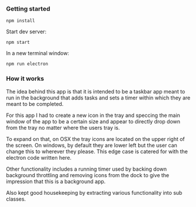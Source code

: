 ### Getting started

`npm install`

Start dev server:

`npm start`

In a new terminal window:

`npm run electron`

### How it works

The idea behind this app is that it is intended to be a taskbar app meant to run in the background that adds tasks and sets a timer within which they are meant to be completed.

For this app I had to create a new icon in the tray and speccing the main window of the app to be a certain size and appear to directly drop down from the tray no matter where the users tray is.

To expand on that, on OSX the tray icons are located on the upper right of the screen. On windows, by default they are lower left but the user can change this to wherever they please. This edge case is catered for with the electron code written here.

Other functionality includes a running timer used by backing down background throttling and removing icons from the dock to give the impression that this is a background app.

Also kept good housekeeping by extracting various functionality into sub classes.